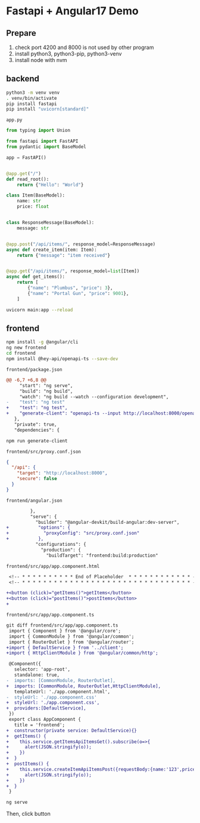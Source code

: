 # Fastapi + Angular17 Demo

## Prepare

1. check port 4200 and 8000 is not used by other program
2. install python3, python3-pip, python3-venv
3. install node with nvm


## backend

```sh
python3 -m venv venv
. venv/bin/activate
pip install fastapi
pip install "uvicorn[standard]"
```

`app.py`

```py
from typing import Union

from fastapi import FastAPI
from pydantic import BaseModel

app = FastAPI()


@app.get("/")
def read_root():
    return {"Hello": "World"}

class Item(BaseModel):
    name: str
    price: float


class ResponseMessage(BaseModel):
    message: str


@app.post("/api/items/", response_model=ResponseMessage)
async def create_item(item: Item):
    return {"message": "item received"}


@app.get("/api/items/", response_model=list[Item])
async def get_items():
    return [
        {"name": "Plumbus", "price": 3},
        {"name": "Portal Gun", "price": 9001},
    ]
```


```sh
uvicorn main:app --reload
```


## frontend


```sh
npm install -g @angular/cli
ng new frontend
cd frontend
npm install @hey-api/openapi-ts --save-dev
```

`frontend/package.json`

```diff
@@ -6,7 +6,8 @@
     "start": "ng serve",
     "build": "ng build",
     "watch": "ng build --watch --configuration development",
-    "test": "ng test"
+    "test": "ng test",
+    "generate-client": "openapi-ts --input http://localhost:8000/openapi.json --output ./src/client --client angular"
   },
   "private": true,
   "dependencies": {
```


```sh
npm run generate-client
```

`frontend/src/proxy.conf.json`

```json
{
  "/api": {
    "target": "http://localhost:8000",
    "secure": false
  }
}
```

`frontend/angular.json`

```diff
         },
         "serve": {
           "builder": "@angular-devkit/build-angular:dev-server",
+           "options": {
+             "proxyConfig": "src/proxy.conf.json"
+           },
           "configurations": {
             "production": {
               "buildTarget": "frontend:build:production"
```

`frontend/src/app/app.component.html`

```diff
 <!-- * * * * * * * * * * End of Placeholder  * * * * * * * * * * * * -->
 <!-- * * * * * * * * * * * * * * * * * * * * * * * * * * * * * * * * -->

+<button (click)="getItems()">getItems</button>
+<button (click)="postItems()">postItems</button>
+
```


`frontend/src/app/app.component.ts`

```diff
git diff frontend/src/app/app.component.ts
 import { Component } from '@angular/core';
 import { CommonModule } from '@angular/common';
 import { RouterOutlet } from '@angular/router';
+import { DefaultService } from '../client';
+import { HttpClientModule } from '@angular/common/http';

 @Component({
   selector: 'app-root',
   standalone: true,
-  imports: [CommonModule, RouterOutlet],
+  imports: [CommonModule, RouterOutlet,HttpClientModule],
   templateUrl: './app.component.html',
-  styleUrl: './app.component.css'
+  styleUrl: './app.component.css',
+  providers:[DefaultService],
 })
 export class AppComponent {
   title = 'frontend';
+  constructor(private service: DefaultService){}
+  getItems() {
+    this.service.getItemsApiItemsGet().subscribe(o=>{
+      alert(JSON.stringify(o));
+    })
+  }
+  postItems() {
+    this.service.createItemApiItemsPost({requestBody:{name:'123',price:234}}).subscribe(o=>{
+      alert(JSON.stringify(o));
+    })
+  }
 }
```


```sh
ng serve
```

Then, click button